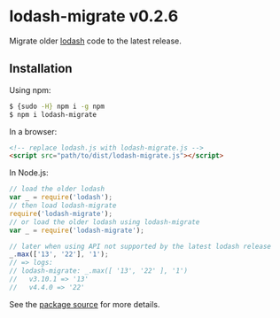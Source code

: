 # lodash-migrate v0.2.6

Migrate older [lodash](https://lodash.com/) code to the latest release.

## Installation

Using npm:

```bash
$ {sudo -H} npm i -g npm
$ npm i lodash-migrate
```

In a browser:
```html
<!-- replace lodash.js with lodash-migrate.js -->
<script src="path/to/dist/lodash-migrate.js"></script>
```

In Node.js:
```js
// load the older lodash
var _ = require('lodash');
// then load lodash-migrate
require('lodash-migrate');
// or load the older lodash using lodash-migrate
var _ = require('lodash-migrate');

// later when using API not supported by the latest lodash release
_.max(['13', '22'], '1');
// => logs:
// lodash-migrate: _.max([ '13', '22' ], '1')
//   v3.10.1 => '13'
//   v4.4.0 => '22'
```

See the [package source](https://github.com/lodash/lodash-migrate/tree/0.2.6) for more details.
